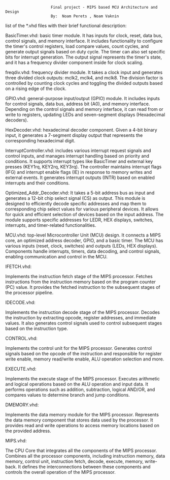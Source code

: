						Final project - MIPS based MCU Architecture and Design
						By:  Noam Perets , Noam Vaknin


list of the *.vhd files with their brief functional description:

BasicTimer.vhd:
basic timer module. It has inputs for clock, reset, data bus, control signals, and memory interface. It includes functionality to configure the timer's control registers, load compare values, count cycles, and generate output signals based on duty cycle. The timer can also set specific bits for interrupt generation. The output signal represents the timer's state, and it has a frequency divider component inside for clock scaling.

freqdiv.vhd:
frequency divider module. It takes a clock input and generates three divided clock outputs: mclk2, mclk4, and mclk8. The division factor is controlled by counting clock cycles and toggling the divided outputs based on a rising edge of the clock.

GPIO.vhd:
general-purpose input/output (GPIO) module. It includes inputs for control signals, data bus, address bit (A0), and memory interface. Depending on the control signals and memory interface, it can read from or write to registers, updating LEDs and seven-segment displays (Hexadecimal decoders).

HexDecoder.vhd:
hexadecimal decoder component. Given a 4-bit binary input, it generates a 7-segment display output that represents the corresponding hexadecimal digit.

InterruptController.vhd:
includes various interrupt request signals and control inputs, and manages interrupt handling based on priority and conditions. It supports interrupt types like BasicTimer and external key presses (KEY1rq, KEY2rq, KEY3rq). The controller maintains interrupt flags (IFG) and interrupt enable flags (IE) in response to memory writes and external events. It generates interrupt outputs (INTR) based on enabled interrupts and their conditions.

Optimized_Addr_Decoder.vhd:
It takes a 5-bit address bus as input and generates a 12-bit chip select signal (CS) as output. This module is designed to efficiently decode specific addresses and map them to corresponding chip select values for various peripheral devices. It allows for quick and efficient selection of devices based on the input address. The module supports specific addresses for LEDR, HEX displays, switches, interrupts, and timer-related functionalities. 

MCU.vhd:
top-level Microcontroller Unit (MCU) design. It connects a MIPS core, an optimized address decoder, GPIO, and a basic timer. The MCU has various inputs (reset, clock, switches) and outputs (LEDs, HEX displays). Components handle interrupts, timers, data decoding, and control signals, enabling communication and control in the MCU. 

IFETCH.vhd:

Implements the instruction fetch stage of the MIPS processor.
Fetches instructions from the instruction memory based on the program counter (PC) value. It provides the fetched instruction to the subsequent stages of the processor pipeline.

IDECODE.vhd:

Implements the instruction decode stage of the MIPS processor.
Decodes the instruction by extracting opcode, register addresses, and immediate values. It also generates control signals used to control subsequent stages based on the instruction type.

CONTROL.vhd:

Implements the control unit for the MIPS processor.
Generates control signals based on the opcode of the instruction and responsible for register write enable, memory read/write enable, ALU operation selection and more.

EXECUTE.vhd:

Implements the execute stage of the MIPS processor.
Executes arithmetic and logical operations based on the ALU operation and input data. It performs operations such as addition, subtraction, logical AND/OR, and compares values to determine branch and jump conditions.

DMEMORY.vhd:

Implements the data memory module for the MIPS processor.
Represents the data memory component that stores data used by the processor. It provides read and write operations to access memory locations based on the provided address.

MIPS.vhd:

The CPU Core that integrates all the components of the MIPS processor.
Combines all the processor components, including instruction memory, data memory, control unit, instruction fetch, decode, execute, memory, write-back. It defines the interconnections between these components and controls the overall operation of the MIPS processor.

